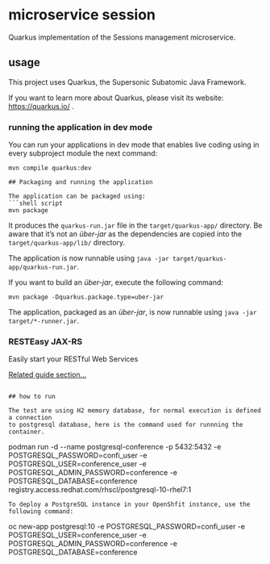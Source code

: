 # microservice session

Quarkus implementation of the Sessions management microservice.

## usage

This project uses Quarkus, the Supersonic Subatomic Java Framework.

If you want to learn more about Quarkus, please visit its website: https://quarkus.io/ .

### running the application in dev mode

You can run your applications in dev mode that enables live coding using in every subproject module the next command:
```
mvn compile quarkus:dev

## Packaging and running the application

The application can be packaged using:
```shell script
mvn package
```
It produces the `quarkus-run.jar` file in the `target/quarkus-app/` directory.
Be aware that it’s not an _über-jar_ as the dependencies are copied into the `target/quarkus-app/lib/` directory.

The application is now runnable using `java -jar target/quarkus-app/quarkus-run.jar`.

If you want to build an _über-jar_, execute the following command:
```shell script
mvn package -Dquarkus.package.type=uber-jar
```

The application, packaged as an _über-jar_, is now runnable using `java -jar target/*-runner.jar`.

### RESTEasy JAX-RS

Easily start your RESTful Web Services

[Related guide section...](https://quarkus.io/guides/getting-started#the-jax-rs-resources)
```

## how to run

The test are using H2 memory database, for normal execution is defined a connection
to postgresql database, here is the command used for runnning the container.

```
podman run -d --name postgresql-conference -p 5432:5432 -e POSTGRESQL_PASSWORD=confi_user -e POSTGRESQL_USER=conference_user -e POSTGRESQL_ADMIN_PASSWORD=conference -e POSTGRESQL_DATABASE=conference registry.access.redhat.com/rhscl/postgresql-10-rhel7:1
```
To deploy a PostgreSQL instance in your OpenShfit instance, use the following command:
```
oc new-app postgresql:10 -e POSTGRESQL_PASSWORD=confi_user -e POSTGRESQL_USER=conference_user -e POSTGRESQL_ADMIN_PASSWORD=conference -e POSTGRESQL_DATABASE=conference
```
